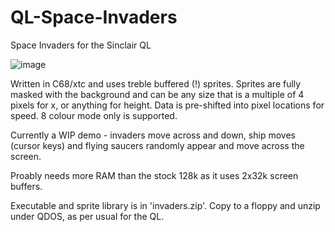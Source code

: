 # QL-Space-Invaders
Space Invaders for the Sinclair QL

![image](https://github.com/SimonGreenaway/QL-Space-Invaders/assets/29223933/080551cf-4edd-4535-9a8f-254d970d4302)


Written in C68/xtc and uses treble buffered (!) sprites. Sprites are fully masked with the background and can be any size that is a multiple of 4 pixels for x, or anything for height. Data is pre-shifted into pixel locations for speed. 8 colour mode only is supported.

Currently a WIP demo - invaders move across and down, ship moves (cursor keys) and flying saucers randomly appear and move across the screen.

Proably needs more RAM than the stock 128k as it uses 2x32k screen buffers.

Executable and sprite library is in 'invaders.zip'. Copy to a floppy and unzip under QDOS, as per usual for the QL.
